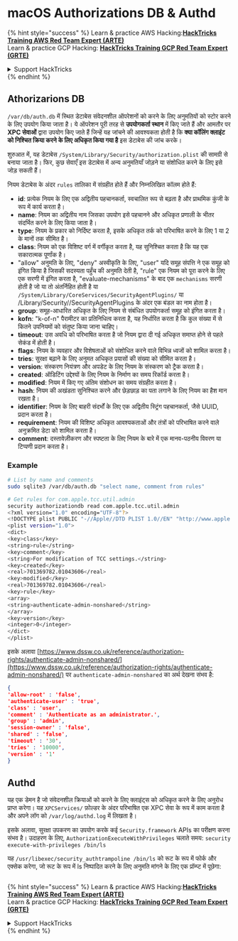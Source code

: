 # macOS Authorizations DB & Authd



{% hint style="success" %}
Learn & practice AWS Hacking:<img src="../../../.gitbook/assets/arte.png" alt="" data-size="line">[**HackTricks Training AWS Red Team Expert (ARTE)**](https://training.hacktricks.xyz/courses/arte)<img src="../../../.gitbook/assets/arte.png" alt="" data-size="line">\
Learn & practice GCP Hacking: <img src="../../../.gitbook/assets/grte.png" alt="" data-size="line">[**HackTricks Training GCP Red Team Expert (GRTE)**<img src="../../../.gitbook/assets/grte.png" alt="" data-size="line">](https://training.hacktricks.xyz/courses/grte)

<details>

<summary>Support HackTricks</summary>

* Check the [**subscription plans**](https://github.com/sponsors/carlospolop)!
* **Join the** 💬 [**Discord group**](https://discord.gg/hRep4RUj7f) or the [**telegram group**](https://t.me/peass) or **follow** us on **Twitter** 🐦 [**@hacktricks\_live**](https://twitter.com/hacktricks\_live)**.**
* **Share hacking tricks by submitting PRs to the** [**HackTricks**](https://github.com/carlospolop/hacktricks) and [**HackTricks Cloud**](https://github.com/carlospolop/hacktricks-cloud) github repos.

</details>
{% endhint %}

## **Athorizarions DB**

`/var/db/auth.db` में स्थित डेटाबेस संवेदनशील ऑपरेशनों को करने के लिए अनुमतियों को स्टोर करने के लिए उपयोग किया जाता है। ये ऑपरेशन पूरी तरह से **उपयोगकर्ता स्थान** में किए जाते हैं और आमतौर पर **XPC सेवाओं** द्वारा उपयोग किए जाते हैं जिन्हें यह जांचने की आवश्यकता होती है कि **क्या कॉलिंग क्लाइंट को निश्चित क्रिया करने के लिए अधिकृत किया गया है** इस डेटाबेस की जांच करके।

शुरुआत में, यह डेटाबेस `/System/Library/Security/authorization.plist` की सामग्री से बनाया जाता है। फिर, कुछ सेवाएँ इस डेटाबेस में अन्य अनुमतियाँ जोड़ने या संशोधित करने के लिए इसे जोड़ सकती हैं।

नियम डेटाबेस के अंदर `rules` तालिका में संग्रहीत होते हैं और निम्नलिखित कॉलम होते हैं:

* **id**: प्रत्येक नियम के लिए एक अद्वितीय पहचानकर्ता, स्वचालित रूप से बढ़ता है और प्राथमिक कुंजी के रूप में कार्य करता है।
* **name**: नियम का अद्वितीय नाम जिसका उपयोग इसे पहचानने और अधिकृत प्रणाली के भीतर संदर्भित करने के लिए किया जाता है।
* **type**: नियम के प्रकार को निर्दिष्ट करता है, इसके अधिकृत तर्क को परिभाषित करने के लिए 1 या 2 के मानों तक सीमित है।
* **class**: नियम को एक विशिष्ट वर्ग में वर्गीकृत करता है, यह सुनिश्चित करता है कि यह एक सकारात्मक पूर्णांक है।
* "allow" अनुमति के लिए, "deny" अस्वीकृति के लिए, "user" यदि समूह संपत्ति ने एक समूह को इंगित किया है जिसकी सदस्यता पहुँच की अनुमति देती है, "rule" एक नियम को पूरा करने के लिए एक सरणी में इंगित करता है, "evaluate-mechanisms" के बाद एक `mechanisms` सरणी होती है जो या तो अंतर्निहित होती है या `/System/Library/CoreServices/SecurityAgentPlugins/` या /Library/Security//SecurityAgentPlugins के अंदर एक बंडल का नाम होता है।
* **group**: समूह-आधारित अधिकृत के लिए नियम से संबंधित उपयोगकर्ता समूह को इंगित करता है।
* **kofn**: "k-of-n" पैरामीटर का प्रतिनिधित्व करता है, यह निर्धारित करता है कि कुल संख्या में से कितने उपनियमों को संतुष्ट किया जाना चाहिए।
* **timeout**: उस अवधि को परिभाषित करता है जो नियम द्वारा दी गई अधिकृत समाप्त होने से पहले सेकंड में होती है।
* **flags**: नियम के व्यवहार और विशेषताओं को संशोधित करने वाले विभिन्न ध्वजों को शामिल करता है।
* **tries**: सुरक्षा बढ़ाने के लिए अनुमत अधिकृत प्रयासों की संख्या को सीमित करता है।
* **version**: संस्करण नियंत्रण और अपडेट के लिए नियम के संस्करण को ट्रैक करता है।
* **created**: ऑडिटिंग उद्देश्यों के लिए नियम के निर्माण का समय रिकॉर्ड करता है।
* **modified**: नियम में किए गए अंतिम संशोधन का समय संग्रहीत करता है।
* **hash**: नियम की अखंडता सुनिश्चित करने और छेड़छाड़ का पता लगाने के लिए नियम का हैश मान रखता है।
* **identifier**: नियम के लिए बाहरी संदर्भों के लिए एक अद्वितीय स्ट्रिंग पहचानकर्ता, जैसे UUID, प्रदान करता है।
* **requirement**: नियम की विशिष्ट अधिकृत आवश्यकताओं और तंत्रों को परिभाषित करने वाले अनुक्रमित डेटा को शामिल करता है।
* **comment**: दस्तावेज़ीकरण और स्पष्टता के लिए नियम के बारे में एक मानव-पठनीय विवरण या टिप्पणी प्रदान करता है।

### Example
```bash
# List by name and comments
sudo sqlite3 /var/db/auth.db "select name, comment from rules"

# Get rules for com.apple.tcc.util.admin
security authorizationdb read com.apple.tcc.util.admin
<?xml version="1.0" encoding="UTF-8"?>
<!DOCTYPE plist PUBLIC "-//Apple//DTD PLIST 1.0//EN" "http://www.apple.com/DTDs/PropertyList-1.0.dtd">
<plist version="1.0">
<dict>
<key>class</key>
<string>rule</string>
<key>comment</key>
<string>For modification of TCC settings.</string>
<key>created</key>
<real>701369782.01043606</real>
<key>modified</key>
<real>701369782.01043606</real>
<key>rule</key>
<array>
<string>authenticate-admin-nonshared</string>
</array>
<key>version</key>
<integer>0</integer>
</dict>
</plist>
```
इसके अलावा [https://www.dssw.co.uk/reference/authorization-rights/authenticate-admin-nonshared/](https://www.dssw.co.uk/reference/authorization-rights/authenticate-admin-nonshared/) पर `authenticate-admin-nonshared` का अर्थ देखना संभव है:
```json
{
'allow-root' : 'false',
'authenticate-user' : 'true',
'class' : 'user',
'comment' : 'Authenticate as an administrator.',
'group' : 'admin',
'session-owner' : 'false',
'shared' : 'false',
'timeout' : '30',
'tries' : '10000',
'version' : '1'
}
```
## Authd

यह एक डेमन है जो संवेदनशील क्रियाओं को करने के लिए क्लाइंट्स को अधिकृत करने के लिए अनुरोध प्राप्त करेगा। यह `XPCServices/` फ़ोल्डर के अंदर परिभाषित एक XPC सेवा के रूप में काम करता है और अपने लॉग को `/var/log/authd.log` में लिखता है।

इसके अलावा, सुरक्षा उपकरण का उपयोग करके कई `Security.framework` APIs का परीक्षण करना संभव है। उदाहरण के लिए, `AuthorizationExecuteWithPrivileges` चलाते समय: `security execute-with-privileges /bin/ls`

यह `/usr/libexec/security_authtrampoline /bin/ls` को रूट के रूप में फोर्क और एक्सेक करेगा, जो रूट के रूप में ls निष्पादित करने के लिए अनुमति मांगने के लिए एक प्रॉम्प्ट में पूछेगा:

<figure><img src="../../../.gitbook/assets/image (10).png" alt=""><figcaption></figcaption></figure>

{% hint style="success" %}
Learn & practice AWS Hacking:<img src="../../../.gitbook/assets/arte.png" alt="" data-size="line">[**HackTricks Training AWS Red Team Expert (ARTE)**](https://training.hacktricks.xyz/courses/arte)<img src="../../../.gitbook/assets/arte.png" alt="" data-size="line">\
Learn & practice GCP Hacking: <img src="../../../.gitbook/assets/grte.png" alt="" data-size="line">[**HackTricks Training GCP Red Team Expert (GRTE)**<img src="../../../.gitbook/assets/grte.png" alt="" data-size="line">](https://training.hacktricks.xyz/courses/grte)

<details>

<summary>Support HackTricks</summary>

* Check the [**subscription plans**](https://github.com/sponsors/carlospolop)!
* **Join the** 💬 [**Discord group**](https://discord.gg/hRep4RUj7f) or the [**telegram group**](https://t.me/peass) or **follow** us on **Twitter** 🐦 [**@hacktricks\_live**](https://twitter.com/hacktricks\_live)**.**
* **Share hacking tricks by submitting PRs to the** [**HackTricks**](https://github.com/carlospolop/hacktricks) and [**HackTricks Cloud**](https://github.com/carlospolop/hacktricks-cloud) github repos.

</details>
{% endhint %}
